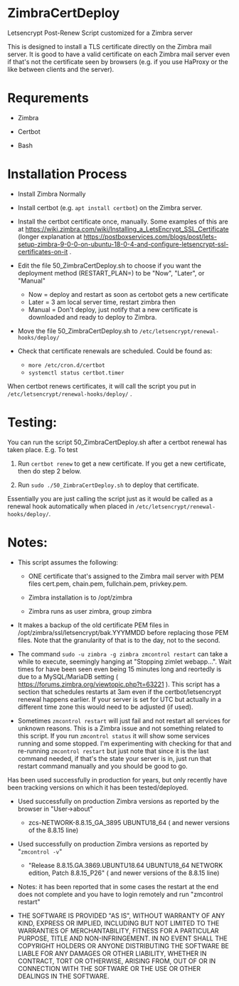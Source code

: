 # ZimbraCertDeploy
Letsencrypt Post-Renew Script customized for a Zimbra server

This is designed to install a TLS certificate directly on the Zimbra mail server. It is
good to have a valid certificate on each Zimbra mail server even if that's not the
certificate seen by browsers (e.g. if you use HaProxy or the like between clients and
the server).

# Requrements

* Zimbra

* Certbot

* Bash


# Installation Process

* Install Zimbra Normally

* Install certbot (e.g. `apt install certbot`) on the Zimbra server.

* Install the certbot certificate once, manually. Some examples of this are at https://wiki.zimbra.com/wiki/Installing_a_LetsEncrypt_SSL_Certificate  (longer explanation at https://postboxservices.com/blogs/post/lets-setup-zimbra-9-0-0-on-ubuntu-18-0-4-and-configure-letsencrypt-ssl-certificates-on-it  .

* Edit the file 50_ZimbraCertDeploy.sh to choose if you want the deployment method (RESTART_PLAN=) to be "Now", "Later", or "Manual"
  * Now = deploy and restart as soon as certobot gets a new certificate
  * Later = 3 am local server time, restart zimbra then
  * Manual = Don't deploy, just notify that a new certificate is downloaded and ready to deploy to Zimbra.

* Move the file 50_ZimbraCertDeploy.sh to `/etc/letsencrypt/renewal-hooks/deploy/`

* Check that certificate renewals are scheduled. Could be found as:
   * `more /etc/cron.d/certbot`
   * `systemctl status certbot.timer`

When certbot renews certificates, it will call the script you put in `/etc/letsencrypt/renewal-hooks/deploy/` .

# Testing:

You can run the script 50_ZimbraCertDeploy.sh after a certbot renewal has taken place. E.g. To test

1. Run `certbot renew` to get a new certificate. If you get a new certificate, then do step 2 below.

2. Run `sudo ./50_ZimbraCertDeploy.sh` to deploy that certificate.

Essentially you are just calling the script just as it would be called as a renewal hook automatically
when placed in `/etc/letsencrypt/renewal-hooks/deploy/`.


# Notes:

* This script assumes the following:

  *  ONE certificate that's assigned to the Zimbra mail server with PEM files cert.pem, chain.pem, fullchain.pem, privkey.pem.

  * Zimbra installation is to /opt/zimbra

  * Zimbra runs as user zimbra, group zimbra

* It makes a backup of the old certificate PEM files in /opt/zimbra/ssl/letsencrypt/bak.YYYMMDD before replacing those PEM files. Note
that the granularity of that is to the day, not to the second.


* The command `sudo -u zimbra -g zimbra zmcontrol restart` can take a while to execute, seemingly hanging at "Stopping zimlet webapp...". Wait times for have been seen even being 15 minutes long and reortedly is due to a MySQL/MariaDB setting ( https://forums.zimbra.org/viewtopic.php?t=63221 ). This script has a section that schedules restarts at 3am even if the certbot/letsencrypt renewal happens earlier.  If your server is set for UTC but actually in a different time zone this would need to be adjusted (if used).

* Sometimes `zmcontrol restart` will just fail and not restart all services for unknown reasons. This is a Zimbra issue and not
something related to this script. If you run `zmcontrol status` it will show some services running and some stopped. I'm experimenting
with checking for that and re-running `zmcontrol restart` but just note that since it is the last command needed, if that's the state your
server is in, just run that restart command manually and you should be good to go.

Has been used successfully in production for years, but only recently have been tracking versions on which it has
been tested/deployed.

* Used successfully on production Zimbra versions as reported by the browser in "User->about"
  * zcs-NETWORK-8.8.15_GA_3895 UBUNTU18_64 ( and newer versions of the 8.8.15 line)

* Used successfully on production Zimbra versions as reported by "`zmcontrol -v`"
  * "Release 8.8.15.GA.3869.UBUNTU18.64 UBUNTU18_64 NETWORK edition, Patch 8.8.15_P26" ( and newer versions of the 8.8.15 line)


* Notes: it has been reported that in some cases the restart at the end
 does not complete and you have to login remotely and run "zmcontrol restart"

* THE SOFTWARE IS PROVIDED "AS IS", WITHOUT WARRANTY OF ANY KIND, EXPRESS OR IMPLIED, INCLUDING BUT NOT LIMITED TO THE WARRANTIES OF MERCHANTABILITY, FITNESS FOR A PARTICULAR PURPOSE, TITLE AND NON-INFRINGEMENT. IN NO EVENT SHALL THE COPYRIGHT HOLDERS OR ANYONE DISTRIBUTING THE SOFTWARE BE LIABLE FOR ANY DAMAGES OR OTHER LIABILITY, WHETHER IN CONTRACT, TORT OR OTHERWISE, ARISING FROM, OUT OF OR IN CONNECTION WITH THE SOFTWARE OR THE USE OR OTHER DEALINGS IN THE SOFTWARE.

